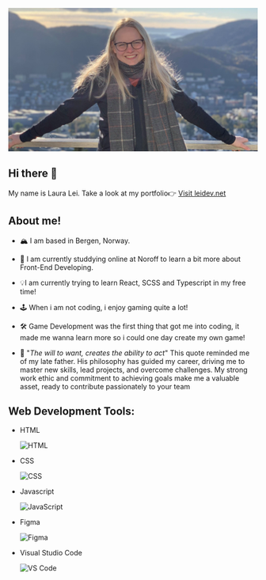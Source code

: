 ![Image](https://github.com/LauraBLei/LauraBLei/blob/main/mig.png)

## Hi there 👋 

My name is Laura Lei. Take a look at my portfolio👉 [Visit leidev.net](https://leidev.net/)

## About me!

- 🏔️ I am based in Bergen, Norway.

- 📖 I am currently studdying online at Noroff to learn a bit more about Front-End Developing. 

- 💡I am currently trying to learn React, SCSS and Typescript in my free time!

- 🕹️ When i am not coding, i enjoy gaming quite a lot!

- 🛠️ Game Development was the first thing that got me into coding, it made me wanna learn more so i could one day create my own game!

- 📜 "*The will to want, creates the ability to act*" 
   This quote reminded me of my late father. 
    His philosophy has guided my career, driving me to master new skills, lead projects, and overcome challenges. 
    My strong work ethic and commitment to achieving goals make me a valuable asset, ready to contribute passionately to your team

## Web Development Tools:

<ul>
   <li><p>HTML</p><img src="https://upload.wikimedia.org/wikipedia/commons/6/61/HTML5_logo_and_wordmark.svg" alt="HTML" width="40" height="40"/></li>
    <li> <p>CSS</p><img src="https://upload.wikimedia.org/wikipedia/commons/d/d5/CSS3_logo_and_wordmark.svg" alt="CSS" width="40" height="40"/></li>
   <li> <p>Javascript</p><img src="https://upload.wikimedia.org/wikipedia/commons/6/6a/JavaScript-logo.png" alt="JavaScript" width="40" height="40"/></li>
   <li><p>Figma</p><img src="https://upload.wikimedia.org/wikipedia/commons/3/33/Figma-logo.svg" alt="Figma" width="40" height="40"/></li>
    <li><p>Visual Studio Code</p><img src="https://upload.wikimedia.org/wikipedia/commons/9/9a/Visual_Studio_Code_1.35_icon.svg" alt="VS Code" width="40" height="40"/></li>
</ul>



<!--
**LauraBLei/LauraBLei** is a ✨ _special_ ✨ repository because its `README.md` (this file) appears on your GitHub profile.

Here are some ideas to get you started:

- 🔭 I’m currently working on ...
- 🌱 I’m currently learning ...
- 👯 I’m looking to collaborate on ...
- 🤔 I’m looking for help with ...
- 💬 Ask me about ...
- 📫 How to reach me: ...
- 😄 Pronouns: ...
- ⚡ Fun fact: ...
-->
